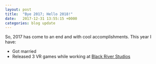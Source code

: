 ```yaml
---
layout: post
title:  "Bye 2017; Hello 2018!"
date:   2017-12-31 13:55:15 +0000
categories: blog update
---
```

<div class = "container">
<article>
  <p>So, 2017 has come to an end and with cool accomplishments. This year I have:</p>
  <ul>
    <li>Got married</li>
    <li>Released 3 VR games while working at <a href = "https://twitter.com/blackrvrstudios">Black River Studios</a></li>
  </ul>
</article>
</div>
